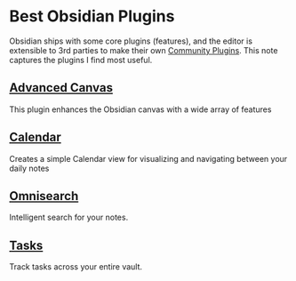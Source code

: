 # Best Obsidian Plugins

Obsidian ships with some core plugins (features), and the editor is extensible to 3rd parties to make their own [Community Plugins](https://obsidian.md/plugins).  This note captures the plugins I find most useful.

## [Advanced Canvas](https://obsidian.md/plugins?id=advanced-canvas)
This plugin enhances the Obsidian canvas with a wide array of features
## [Calendar](https://obsidian.md/plugins?id=calendar)
Creates a simple Calendar view for visualizing and navigating between your daily notes
## [Omnisearch](https://obsidian.md/plugins?id=omnisearch)
Intelligent search for your notes.
## [Tasks](https://obsidian.md/plugins?id=obsidian-tasks-plugin)
Track tasks across your entire vault.